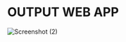 # OUTPUT WEB APP
![Screenshot (2)](https://user-images.githubusercontent.com/92842294/194776713-ecc0d51d-33a2-4598-804e-522b99ef166e.png)

